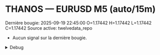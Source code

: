 # THANOS — EURUSD M5 (auto/15m)
Dernière bougie: 2025-09-19 22:45:00  O=1.17442  H=1.17442  L=1.17442  C=1.17442
Source active: twelvedata_repo

- Aucun signal sur la dernière bougie.

<details><summary>Debug</summary>

- TD_API_KEY manquant.

</details>